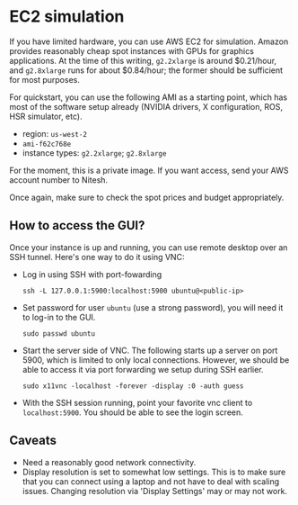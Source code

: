 # EC2 simulation

If you have limited hardware, you can use AWS EC2 for simulation. Amazon
provides reasonably cheap spot instances with GPUs for graphics applications.
At the time of this writing, `g2.2xlarge` is around $0.21/hour, and `g2.8xlarge`
runs for about $0.84/hour; the former should be sufficient for most purposes.

For quickstart, you can use the following AMI as a starting point, which has
most of the software setup already (NVIDIA drivers, X configuration, ROS, HSR
simulator, etc). 

- region: `us-west-2`
- `ami-f62c768e`
- instance types: `g2.2xlarge`; `g2.8xlarge`

For the moment, this is a private image. If you want access, send your AWS
account number to Nitesh.

Once again, make sure to check the spot prices and budget appropriately.

## How to access the GUI?

Once your instance is up and running, you can use remote desktop over an SSH
tunnel. Here's one way to do it using VNC:

- Log in using SSH with port-fowarding

    ```
    ssh -L 127.0.0.1:5900:localhost:5900 ubuntu@<public-ip>
    ```

- Set password for user `ubuntu` (use a strong password), you will need it to
  log-in to the GUI.

    ```
    sudo passwd ubuntu
    ```

- Start the server side of VNC. The following starts up a server on port 5900,
  which is limited to only local connections. However, we should be able to
  access it via port forwarding we setup during SSH earlier.

    ```
    sudo x11vnc -localhost -forever -display :0 -auth guess
    ```

- With the SSH session running, point your favorite vnc client to
  `localhost:5900`. You should be able to see the login screen.

## Caveats

- Need a reasonably good network connectivity.
- Display resolution is set to somewhat low settings. This is to make sure that
  you can connect using a laptop and not have to deal with scaling issues.
  Changing resolution via 'Display Settings' may or may not work.
